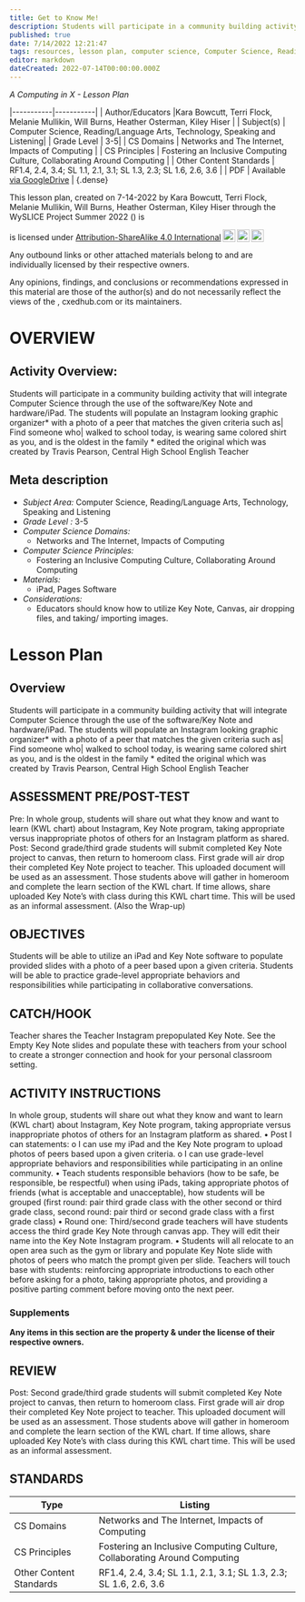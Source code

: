 ```yaml
---
title: Get to Know Me!
description: Students will participate in a community building activity that will integrate Computer Science through the use of the software/Key Note and hardware/iPad. The students will populate an Instagram looking graphic organizer* with a photo of a peer that matches the given criteria such as| Find someone who| walked to school today, is wearing same colored shirt as you, and is the oldest in the family * edited the original which was created by Travis Pearson, Central High School English Teacher
published: true
date: 7/14/2022 12:21:47
tags: resources, lesson plan, computer science, Computer Science, Reading/Language Arts, Technology, Speaking and Listening 
editor: markdown
dateCreated: 2022-07-14T00:00:00.000Z
---
```

*A Computing in X - Lesson Plan*

|-----------|-----------|
| Author/Educators |Kara Bowcutt, Terri Flock, Melanie Mullikin, Will Burns, Heather Osterman, Kiley Hiser |
| Subject(s) | Computer Science, Reading/Language Arts, Technology, Speaking and Listening|
| Grade Level | 3-5|
| CS Domains | Networks and The Internet, Impacts of Computing |
| CS Principles | Fostering an Inclusive Computing Culture, Collaborating Around Computing |
| Other Content Standards | RF1.4, 2.4, 3.4; SL 1.1, 2.1, 3.1; SL 1.3, 2.3; SL 1.6, 2.6, 3.6 | 
| PDF | Available [via GoogleDrive]() |
{.dense}






This lesson plan, created on 7-14-2022 by Kara Bowcutt, Terri Flock, Melanie Mullikin, Will Burns, Heather Osterman, Kiley Hiser through the  WySLICE Project Summer 2022 () is  <p xmlns:cc="http://creativecommons.org/ns#" >  is licensed under <a href="http://creativecommons.org/licenses/by-sa/4.0/?ref=chooser-v1" target="_blank" rel="license noopener noreferrer" style="display:inline-block;">Attribution-ShareAlike 4.0 International<img style="height:22px!important;margin-left:3px;vertical-align:text-bottom;" src="https://mirrors.creativecommons.org/presskit/icons/cc.svg?ref=chooser-v1"><img style="height:22px!important;margin-left:3px;vertical-align:text-bottom;" src="https://mirrors.creativecommons.org/presskit/icons/by.svg?ref=chooser-v1"><img style="height:22px!important;margin-left:3px;vertical-align:text-bottom;" src="https://mirrors.creativecommons.org/presskit/icons/sa.svg?ref=chooser-v1"></a></p>


Any outbound links or other attached materials belong to and are individually licensed by their respective owners. 


Any opinions, findings, and conclusions or recommendations expressed in this material are those of the author(s) and do not necessarily reflect the views of the , cxedhub.com or its maintainers.


# OVERVIEW
## Activity Overview:  
Students will participate in a community building activity that will integrate Computer Science through the use of the software/Key Note and hardware/iPad. The students will populate an Instagram looking graphic organizer* with a photo of a peer that matches the given criteria such as| Find someone who| walked to school today, is wearing same colored shirt as you, and is the oldest in the family * edited the original which was created by Travis Pearson, Central High School English Teacher
## Meta description
+ *Subject Area:* Computer Science, Reading/Language Arts, Technology, Speaking and Listening 
+ *Grade Level :* 3-5 
+ *Computer Science Domains:*
   + Networks and The Internet, Impacts of Computing
+ *Computer Science Principles:*
   + Fostering an Inclusive Computing Culture, Collaborating Around Computing
+ *Materials:* 
   + iPad, Pages Software
+ *Considerations:*
   + Educators should know how to utilize Key Note, Canvas, air dropping files, and taking/ importing images.


# Lesson Plan
## Overview
Students will participate in a community building activity that will integrate Computer Science through the use of the software/Key Note and hardware/iPad. The students will populate an Instagram looking graphic organizer* with a photo of a peer that matches the given criteria such as| Find someone who| walked to school today, is wearing same colored shirt as you, and is the oldest in the family * edited the original which was created by Travis Pearson, Central High School English Teacher
## ASSESSMENT PRE/POST-TEST
Pre: In whole group, students will share out what they know and want to learn (KWL chart) about Instagram, Key Note program, taking appropriate versus inappropriate photos of others for an Instagram platform as shared. Post: Second grade/third grade students will submit completed Key Note project to canvas, then return to homeroom class. First grade will air drop their completed Key Note project to teacher. This uploaded document will be used as an assessment. Those students above will gather in homeroom and complete the learn section of the KWL chart. If time allows, share uploaded Key Note’s with class during this KWL chart time. This will be used as an informal assessment. (Also the Wrap-up)
## OBJECTIVES
Students will be able to utilize an iPad and Key Note software to populate provided slides with a photo of a peer based upon a given criteria. Students will be able to practice grade-level appropriate behaviors and responsibilities while participating in collaborative conversations.


## CATCH/HOOK
Teacher shares the Teacher Instagram prepopulated Key Note. See the Empty Key Note slides and populate these with teachers from your school to create a stronger connection and hook for your personal classroom setting.


## ACTIVITY INSTRUCTIONS
In whole group, students will share out what they know and want to learn (KWL chart) about Instagram, Key Note program, taking appropriate versus inappropriate photos of others for an Instagram platform as shared. • Post I can statements: o I can use my iPad and the Key Note program to upload photos of peers based upon a given criteria. o I can use grade-level appropriate behaviors and responsibilities while participating in an online community. • Teach students responsible behaviors (how to be safe, be responsible, be respectful) when using iPads, taking appropriate photos of friends (what is acceptable and unacceptable), how students will be grouped (first round: pair third grade class with the other second or third grade class, second round: pair third or second grade class with a first grade class) • Round one: Third/second grade teachers will have students access the third grade Key Note through canvas app. They will edit their name into the Key Note Instagram program. • Students will all relocate to an open area such as the gym or library and populate Key Note slide with photos of peers who match the prompt given per slide. Teachers will touch base with students: reinforcing appropriate introductions to each other before asking for a photo, taking appropriate photos, and providing a positive parting comment before moving onto the next peer.


### Supplements
**Any items in this section are the property & under the license of their respective owners.**






## REVIEW
Post: Second grade/third grade students will submit completed Key Note project to canvas, then return to homeroom class. First grade will air drop their completed Key Note project to teacher. This uploaded document will be used as an assessment. Those students above will gather in homeroom and complete the learn section of the KWL chart. If time allows, share uploaded Key Note’s with class during this KWL chart time. This will be used as an informal assessment.
## STANDARDS        
| Type | Listing | 
|-----------|-----------|
| CS Domains  | Networks and The Internet, Impacts of Computing|
| CS Principles   | Fostering an Inclusive Computing Culture, Collaborating Around Computing|
| Other Content Standards | RF1.4, 2.4, 3.4; SL 1.1, 2.1, 3.1; SL 1.3, 2.3; SL 1.6, 2.6, 3.6  |